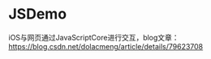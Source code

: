 # JSDemo

iOS与网页通过JavaScriptCore进行交互，blog文章：https://blog.csdn.net/dolacmeng/article/details/79623708
